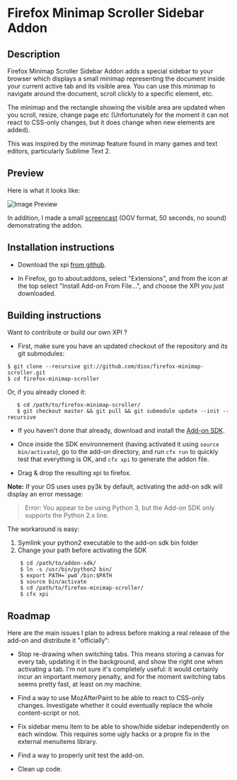 Firefox Minimap Scroller Sidebar Addon
======================================

Description
-----------

Firefox Minimap Scroller Sidebar Addon adds a special sidebar to your browser
which displays a small minimap representing the document inside your current
active tab and its visible area. You can use this minimap to navigate around 
the document, scroll clickly to a specific element, etc.

The minimap and the rectangle showing the visible area are updated when you
scroll, resize, change page etc (Unfortunately for the moment it can not react
to CSS-only changes, but it does change when new elements are added).

This was inspired by the minimap feature found in many games and text editors,
particularly Sublime Text 2. 


Preview
-------

Here is what it looks like:

![Image Preview][Image Preview]

In addition, I made a small [screencast][Video Preview] (OGV format, 50 seconds,
no sound) demonstrating the addon.

[Image Preview]: http://virgule.net/tmp/firefox-minimap-scroller-0.0.8.jpg
[Video Preview]: http://virgule.net/tmp/firefox-minimap-scroller-0.0.8.ogv


Installation instructions
-------------------------

- Download the xpi [from github][Github Download Link].

- In Firefox, go to about:addons, select "Extensions", and from the icon at the
  top select "Install Add-on From File...", and choose the XPI you just
  downloaded.

[Github Download Link]: https://github.com/diox/firefox-minimap-scroller/raw/master/dist/firefox-minimap-scroller.xpi


Building instructions
---------------------

Want to contribute or build our own XPI ?

- First, make sure you have an updated checkout of the repository and its git
  submodules:

 ```shell
$ git clone --recursive git://github.com/diox/firefox-minimap-scroller.git
$ cd firefox-minimap-scroller
 ```

 Or, if you already cloned it:

 ```shell
    $ cd /path/to/firefox-minimap-scroller/
    $ git checkout master && git pull && git submodule update --init --recursive
 ```

- If you haven't done that already, download and install the [Add-on SDK][].

- Once inside the SDK environnement (having activated it using `source
  bin/activate`), go to the add-on directory, and run `cfx run` to quickly test
  that everything is OK, and `cfx xpi` to generate the addon file.

- Drag & drop the resulting xpi to firefox.

**Note:** If your OS uses uses py3k by default, activating the add-on sdk will
display an error message:

> Error: You appear to be using Python 3, but the Add-on SDK only supports the
> Python 2.x line.

The workaround is easy:

1. Symlink your python2 executable to the add-on sdk bin folder
2. Change your path before activating the SDK

```shell
    $ cd /path/to/addon-sdk/
    $ ln -s /usr/bin/python2 bin/
    $ export PATH=`pwd`/bin:$PATH
    $ source bin/activate
    $ cd /path/to/firefox-minimap-scroller/
    $ cfx xpi
```

[Add-on SDK]: https://addons.mozilla.org/en-US/developers/docs/sdk/latest/dev-guide/tutorials/installation.html


Roadmap
-------

Here are the main issues I plan to adress before making a real release of the 
add-on and distribute it "officially":

- Stop re-drawing when switching tabs. This means storing a canvas for every
  tab, updating it in the background, and show the right one when activating a
  tab. I'm not sure it's completely useful: it would certainly incur an 
  important memory penalty, and for the moment switching tabs seems pretty fast,
  at least on my machine.

- Find a way to use MozAfterPaint to be able to react to CSS-only changes.
  Investigate whether it could eventually replace the whole content-script 
  or not. 

- Fix sidebar menu item to be able to show/hide sidebar independently on each
  window. This requires some ugly hacks or a propre fix in the external 
  menuitems library.

- Find a way to properly unit test the add-on.

- Clean up code.